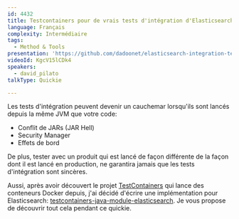 ```yaml
---
id: 4432
title: Testcontainers pour de vrais tests d'intégration d'Elasticsearch
language: Français
complexity: Intermédiaire
tags:
  - Method & Tools
presentation: 'https://github.com/dadoonet/elasticsearch-integration-tests'
videoId: KgcV15lCDk4
speakers:
  - david_pilato
talkType: Quickie

---
```


Les tests d'intégration peuvent devenir un cauchemar lorsqu'ils sont lancés depuis la même JVM que votre code:

* Conflit de JARs (JAR Hell)
* Security Manager
* Effets de bord

De plus, tester avec un produit qui est lancé de façon différente de la façon dont il est lancé en production, ne garantira jamais que les tests d'intégration sont sincères.

Aussi, après avoir découvert le projet [TestContainers](https://www.testcontainers.org/) qui lance des conteneurs Docker depuis, j'ai décidé d'écrire une implémentation pour Elasticsearch: [testcontainers-java-module-elasticsearch](https://github.com/dadoonet/testcontainers-java-module-elasticsearch).
Je vous propose de découvrir tout cela pendant ce quickie.
